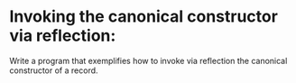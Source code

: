 # Invoking the canonical constructor via reflection:
Write a program that exemplifies how to invoke via reflection the canonical constructor of a record.